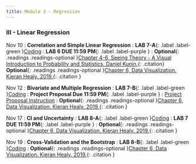 ```yaml
---
title: Module 3 - Regression
---
```

<h3 style="text-align: left; font-weight: bold;">III - Linear Regression</h3> 

Nov 10
: **Correlation and Simple Linear Regression**
: **LAB 7-A**{: .label .label-green }[Coding](#)
: **LAB 6 DUE 11:59 PM**{: .label .label-purple }
: <!-- Readings --> **Optional**{: .readings .readings-optional }[Chapter 4-6, Seeing Theory - A Visual Introduction to Probability and Statistics. Daniel Kunin.](https://seeing-theory.brown.edu){: .citation} <br>
**Optional**{: .readings .readings-optional }[Chapter 6, Data Visualization. Kieran Healy. 2019.](https://staff.washington.edu/yohaoyu/data-analytics-visualization/Data-Visualization-A-Practical-Introduction.pdf){: .citation }

Nov 12
: **Bivariate and Multiple Regression**
: **LAB 7-B**{: .label .label-green }[Coding](#)
: **Project Proposal Due 11:59 PM**{: .label .label-purple }
    : [Project Proposal Instruction]()
: <!-- Readings --> **Optional**{: .readings .readings-optional }[Chapter 6, Data Visualization. Kieran Healy. 2019.](https://staff.washington.edu/yohaoyu/data-analytics-visualization/Data-Visualization-A-Practical-Introduction.pdf){: .citation }

Nov 17
: **CI and Uncertainty**
: **LAB 8-A**{: .label .label-green }[Coding](#)
: **LAB 7 DUE 11:59 PM**{: .label .label-purple }
: <!-- Readings --> **Optional**{: .readings .readings-optional }[Chapter 6, Data Visualization. Kieran Healy. 2019.](https://staff.washington.edu/yohaoyu/data-analytics-visualization/Data-Visualization-A-Practical-Introduction.pdf){: .citation }

Nov 19
: **Cross-Validation and the Bootstrap**
: **LAB 8-B**{: .label .label-green }[Coding](#)
: <!-- Readings --> **Optional**{: .readings .readings-optional }[Chapter 6, Data Visualization. Kieran Healy. 2019.](https://staff.washington.edu/yohaoyu/data-analytics-visualization/Data-Visualization-A-Practical-Introduction.pdf){: .citation }
